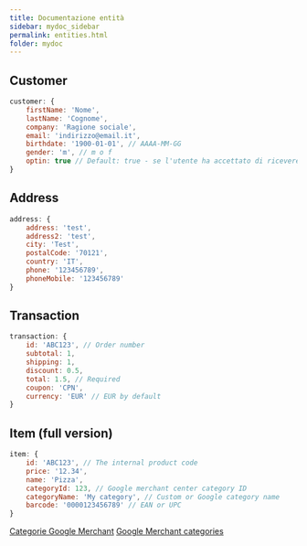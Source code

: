```yaml
---
title: Documentazione entità
sidebar: mydoc_sidebar
permalink: entities.html
folder: mydoc
---
```


## Customer

```js
customer: {
    firstName: 'Nome',
    lastName: 'Cognome',
    company: 'Ragione sociale',
    email: 'indirizzo@email.it',
    birthdate: '1900-01-01', // AAAA-MM-GG
    gender: 'm', // m o f
    optin: true // Default: true - se l'utente ha accettato di ricevere comunicazioni commerciali da terzi
}
```

## Address

```js
address: {
    address: 'test',
    address2: 'test',
    city: 'Test',
    postalCode: '70121',
    country: 'IT',
    phone: '123456789',
    phoneMobile: '123456789'
}
```

## Transaction

```js
transaction: {
    id: 'ABC123', // Order number
    subtotal: 1,
    shipping: 1,
    discount: 0.5,
    total: 1.5, // Required
    coupon: 'CPN', 
    currency: 'EUR' // EUR by default
}
```

## Item (full version)

```js
item: {
    id: 'ABC123', // The internal product code
    price: '12.34',
    name: 'Pizza', 
    categoryId: 123, // Google merchant center category ID 
    categoryName: 'My category', // Custom or Google category name
    barcode: '0000123456789' // EAN or UPC
}
```
[Categorie Google Merchant](https://www.google.com/basepages/producttype/taxonomy-with-ids.it-IT.txt)
[Google Merchant categories](https://www.google.com/basepages/producttype/taxonomy-with-ids.en-US.txt)